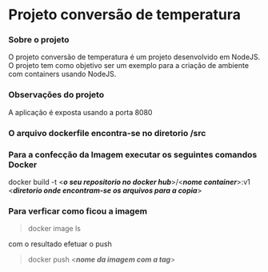 # Projeto conversão de temperatura

### Sobre o projeto
O projeto conversão de temperatura é um projeto desenvolvido em NodeJS. O projeto tem como objetivo ser um exemplo para a criação de ambiente com containers usando NodeJS.

### Observações do projeto
A aplicação é exposta usando a porta 8080

### O arquivo dockerfile encontra-se no diretorio /src

### Para a confecção da Imagem executar os seguintes comandos Docker

docker build -t <***o seu repositorio no docker hub***>/<***nome container***>:v1 <***diretorio onde encontram-se os arquivos para a copia***><br> 

### Para verficar como ficou a imagem
>docker image ls <br>

com o resultado efetuar o push<br>

>docker push <***nome da imagem com a tag***>







